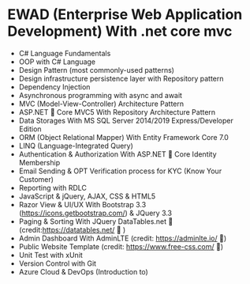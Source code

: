 # EWAD (Enterprise Web Application Development) With .net core mvc
-  C# Language Fundamentals
-  OOP with C# Language
-  Design Pattern (most commonly-used patterns)
-  Design infrastructure persistence layer with Repository pattern
-  Dependency Injection
-  Asynchronous programming with async and await
-  MVC (Model-View-Controller) Architecture Pattern
-  ASP.NET  Core MVC5 With Repository Architecture Pattern
-  Data Storages With MS SQL Server 2014/2019 Express/Developer Edition
-  ORM (Object Relational Mapper) With Entity Framework Core 7.0
-  LINQ (Language-Integrated Query)
-  Authentication & Authorization With ASP.NET  Core Identity Membership
-  Email Sending & OPT Verification process for KYC (Know Your Customer)
-  Reporting with RDLC
-  JavaScript & jQuery, AJAX, CSS & HTML5
-  Razor View & UI/UX With Bootstrap 3.3 (https://icons.getbootstrap.com/) & JQuery 3.3
-  Paging & Sorting With JQuery DataTables.net  (credit:https://datatables.net/  )
-  Admin Dashboard With AdminLTE (credit: https://adminlte.io/ )
-  Public Website Template (credit: https://www.free-css.com/ )
-  Unit Test with xUnit
-  Version Control with Git
-  Azure Cloud & DevOps (Introduction to)

